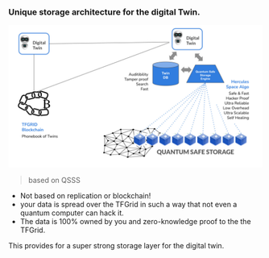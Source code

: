 ### Unique storage architecture for the digital Twin.

![](img/storage_twin.jpg)


> based on QSSS

- Not based on replication or blockchain!
- your data is spread over the TFGrid in such a way that not even a quantum computer can hack it. 
- The data is 100% owned by you and zero-knowledge proof to the the TFGrid.


This provides for a super strong storage layer for the digital twin.